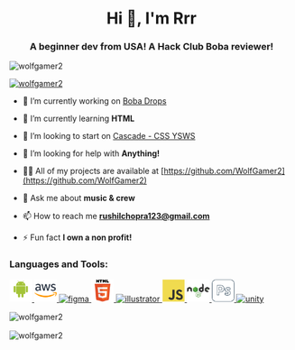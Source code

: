 <h1 align="center">Hi 👋, I'm Rrr</h1>
<h3 align="center">A beginner dev from USA! A Hack Club Boba reviewer!</h3>

<p align="left"> <img src="https://komarev.com/ghpvc/?username=wolfgamer2&label=Profile%20views&color=0e75b6&style=flat" alt="wolfgamer2" /> </p>

<p align="left"> <a href="https://github.com/ryo-ma/github-profile-trophy"><img src="https://github-profile-trophy.vercel.app/?username=wolfgamer2" alt="wolfgamer2" /></a> </p>

- 🔭 I’m currently working on [Boba Drops](https://boba.hackclub.com/)

- 🌱 I’m currently learning **HTML**

- 👯 I’m looking to start on [Cascade - CSS YSWS](https://art-ysws.vercel.app/)

- 🤝 I’m looking for help with **Anything!**

- 👨‍💻 All of my projects are available at [https://github.com/WolfGamer2](https://github.com/WolfGamer2)

- 💬 Ask me about **music & crew**

- 📫 How to reach me **rushilchopra123@gmail.com**

- ⚡ Fun fact **I own a non profit!**

<h3 align="left">Languages and Tools:</h3>
<p align="left"> <a href="https://developer.android.com" target="_blank" rel="noreferrer"> <img src="https://raw.githubusercontent.com/devicons/devicon/master/icons/android/android-original-wordmark.svg" alt="android" width="40" height="40"/> </a> <a href="https://aws.amazon.com" target="_blank" rel="noreferrer"> <img src="https://raw.githubusercontent.com/devicons/devicon/master/icons/amazonwebservices/amazonwebservices-original-wordmark.svg" alt="aws" width="40" height="40"/> </a> <a href="https://www.figma.com/" target="_blank" rel="noreferrer"> <img src="https://www.vectorlogo.zone/logos/figma/figma-icon.svg" alt="figma" width="40" height="40"/> </a> <a href="https://www.w3.org/html/" target="_blank" rel="noreferrer"> <img src="https://raw.githubusercontent.com/devicons/devicon/master/icons/html5/html5-original-wordmark.svg" alt="html5" width="40" height="40"/> </a> <a href="https://www.adobe.com/in/products/illustrator.html" target="_blank" rel="noreferrer"> <img src="https://www.vectorlogo.zone/logos/adobe_illustrator/adobe_illustrator-icon.svg" alt="illustrator" width="40" height="40"/> </a> <a href="https://developer.mozilla.org/en-US/docs/Web/JavaScript" target="_blank" rel="noreferrer"> <img src="https://raw.githubusercontent.com/devicons/devicon/master/icons/javascript/javascript-original.svg" alt="javascript" width="40" height="40"/> </a> <a href="https://nodejs.org" target="_blank" rel="noreferrer"> <img src="https://raw.githubusercontent.com/devicons/devicon/master/icons/nodejs/nodejs-original-wordmark.svg" alt="nodejs" width="40" height="40"/> </a> <a href="https://www.photoshop.com/en" target="_blank" rel="noreferrer"> <img src="https://raw.githubusercontent.com/devicons/devicon/master/icons/photoshop/photoshop-line.svg" alt="photoshop" width="40" height="40"/> </a> <a href="https://unity.com/" target="_blank" rel="noreferrer"> <img src="https://www.vectorlogo.zone/logos/unity3d/unity3d-icon.svg" alt="unity" width="40" height="40"/> </a> </p>

<p><img align="center" src="https://github-readme-stats.vercel.app/api/top-langs?username=wolfgamer2&show_icons=true&locale=en&layout=compact" alt="wolfgamer2" /></p>

<p><img align="center" src="https://github-readme-streak-stats.herokuapp.com/?user=wolfgamer2&" alt="wolfgamer2" /></p>
